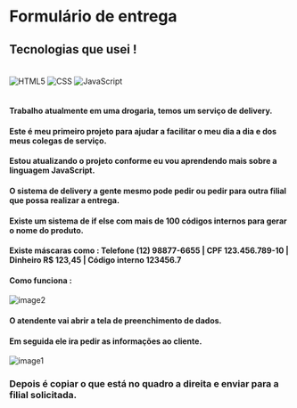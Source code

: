 # Formulário de entrega


## Tecnologias que usei !
<div style="display: inline_block"><br/>
<img align="center" alt="HTML5" src="https://img.shields.io/badge/HTML5-E34F26?style=for-the-badge&logo=html5&logoColor=white">
<img align="center" alt="CSS" src="https://img.shields.io/badge/CSS3-1572B6?style=for-the-badge&logo=css3&logoColor=white">
<img align="center" alt="JavaScript" src="https://img.shields.io/badge/JavaScript-F7DF1E?style=for-the-badge&logo=javascript&logoColor=black">
</div><br/>

#### Trabalho atualmente em uma drogaria, temos um serviço de delivery.
#### Este é meu primeiro projeto para ajudar a facilitar o meu dia a dia e dos meus colegas de serviço.
#### Estou atualizando o projeto conforme eu vou aprendendo mais sobre a linguagem JavaScript.
#### O sistema de delivery a gente mesmo pode pedir ou pedir para outra filial que possa realizar a entrega.
#### Existe um sistema de if else com mais de 100 códigos internos para gerar o nome do produto.
#### Existe máscaras como : Telefone (12) 98877-6655 | CPF 123.456.789-10 | Dinheiro R$ 123,45 | Código interno 123456.7
#### Como funciona :
![image2](https://github.com/thribe1ro/Formulario-de-entrega/assets/106930480/e17463d2-93b2-4b8f-851a-2e04968cbd68)
#### O atendente vai abrir a tela de preenchimento de dados.
#### Em seguida ele ira pedir as informações ao cliente.
![image1](https://github.com/thribe1ro/Formulario-de-entrega/assets/106930480/98169e23-aceb-4d05-b69b-8e0898f32813)

### Depois é copiar o que está no quadro a direita e enviar para a filial solicitada.
